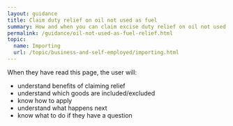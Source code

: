 ```yaml
---
layout: guidance
title: Claim duty relief on oil not used as fuel
summary: How and when you can claim excise duty relief on oil not used as fuel or 'tied oils'.
permalink: /guidance/oil-not-used-as-fuel-relief.html
topic:
  name: Importing
  url: /topic/business-and-self-employed/importing.html
---
```


When they have read this page, the user will:

- understand benefits of claiming relief
- understand which goods are included/excluded
- know how to apply
- understand what happens next
- know what to do if they have a question
